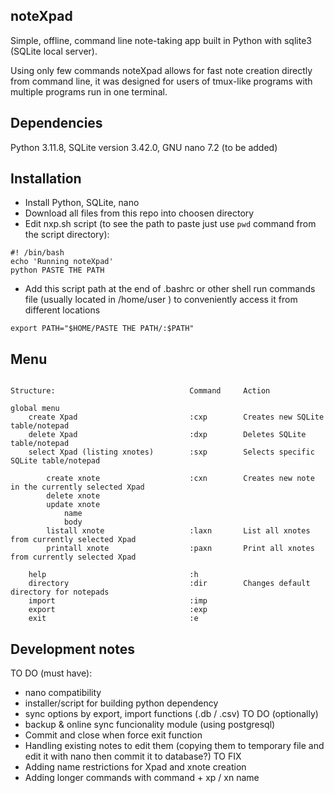 **noteXpad**
---
Simple, offline, command line note-taking app built in Python with sqlite3 (SQLite local server). 

Using only few commands noteXpad allows for fast note creation directly from command line, it was designed for users of tmux-like programs with multiple programs run in one terminal.

**Dependencies**
---

Python 3.11.8,
SQLite version 3.42.0,
GNU nano 7.2 (to be added)

**Installation**
---
- Install Python, SQLite, nano
- Download all files from this repo into choosen directory
- Edit nxp.sh script (to see the path to paste just use `pwd` command from the script directory):
```
#! /bin/bash
echo 'Running noteXpad'
python PASTE THE PATH
```
- Add this script path at the end of .bashrc or other shell run commands file (usually located in /home/user ) to conveniently access it from different locations
```
export PATH="$HOME/PASTE THE PATH/:$PATH"
```

**Menu**
---

```console

Structure:                              Command     Action

global menu
    create Xpad                         :cxp        Creates new SQLite table/notepad
    delete Xpad                         :dxp        Deletes SQLite table/notepad
    select Xpad (listing xnotes)        :sxp        Selects specific SQLite table/notepad

        create xnote                    :cxn        Creates new note in the currently selected Xpad
        delete xnote
        update xnote
            name
            body
        listall xnote                   :laxn       List all xnotes from currently selected Xpad
        printall xnote                  :paxn       Print all xnotes from currently selected Xpad
        
    help                                :h
    directory                           :dir        Changes default directory for notepads
    import                              :imp
    export                              :exp
    exit                                :e
```
**Development notes**
---
TO DO (must have):
- nano compatibility
- installer/script for building python dependency
- sync options by export, import functions (.db / .csv)
TO DO (optionally)
- backup & online sync funcionality module (using postgresql)
- Commit and close when force exit function
- Handling existing notes to edit them (copying them to temporary file and edit it with nano then commit it to database?)
TO FIX
- Adding name restrictions for Xpad and xnote creation
- Adding longer commands with command + xp / xn name
